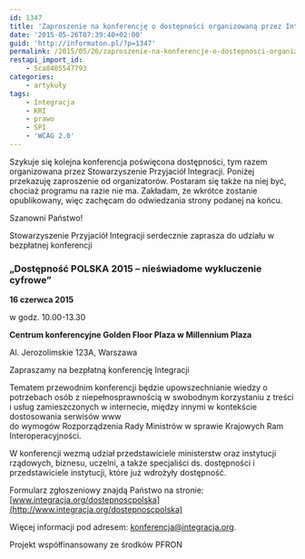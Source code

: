 ```yaml
---
id: 1347
title: 'Zaproszenie na konferencję o dostępności organizowaną przez Integrację'
date: '2015-05-26T07:39:40+02:00'
guid: 'http://informaton.pl/?p=1347'
permalink: /2015/05/26/zaproszenie-na-konferencje-o-dostepnosci-organizowana-przez-integracje/
restapi_import_id:
    - 5ca8405547793
categories:
    - artykuły
tags:
    - Integracja
    - KRI
    - prawo
    - SPI
    - 'WCAG 2.0'
---
```


Szykuje się kolejna konferencja poświęcona dostępności, tym razem organizowana przez Stowarzyszenie Przyjaciół Integracji. Poniżej przekazuję zaproszenie od organizatorów. Postaram się także na niej być, chociaż programu na razie nie ma. Zakładam, że wkrótce zostanie opublikowany, więc zachęcam do odwiedzania strony podanej na końcu.

Szanowni Państwo!

Stowarzyszenie Przyjaciół Integracji serdecznie zaprasza do udziału w bezpłatnej konferencji

### „Dostępność POLSKA 2015 – nieświadome wykluczenie cyfrowe”

**16 czerwca 2015**

w godz. 10.00-13.30

**Centrum konferencyjne Golden Floor Plaza w Millennium Plaza**

Al. Jerozolimskie 123A, Warszawa

Zapraszamy na bezpłatną konferencję Integracji

Tematem przewodnim konferencji będzie upowszechnianie wiedzy o potrzebach osób z niepełnosprawnością w swobodnym korzystaniu z treści i usług zamieszczonych w internecie, między innymi w kontekście dostosowania serwisów www   
do wymogów Rozporządzenia Rady Ministrów w sprawie Krajowych Ram Interoperacyjności.

W konferencji wezmą udział przedstawiciele ministerstw oraz instytucji rządowych, biznesu, uczelni, a także specjaliści ds. dostępności i przedstawiciele instytucji, które już wdrożyły dostępność.

Formularz zgłoszeniowy znajdą Państwo na stronie: [www.integracja.org/dostepnoscpolska](http://www.integracja.org/dostepnoscpolska)

Więcej informacji pod adresem: <konferencja@integracja.org>.

Projekt współfinansowany ze środków PFRON
